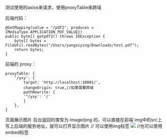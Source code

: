 测试使用的axios来请求，使用proxyTable来跨域

后端代码：

    @GetMapping(value = "/pdf2", produces = {MediaType.APPLICATION_PDF_VALUE})
    public byte[] getpdf2() throws IOException {
        byte[] bytes = FileUtil.readBytes("/Users/yangxiying/Downloads/test.pdf");
        return bytes;
    }
前端的 proxy：

    proxyTable: { 
        '/yxy': {
            target: 'http://localhost:10001/',
            changeOrigin: true,//如果需要跨域
            pathRewrite: {
            '^/yxy': '/'
            }
        },
    }
页面展示图片
后台返回的类型为 image/png 的，可以直接在前端 img中的src上写上后端的服务地址，就可以打开显示图片
// 可以使用img标签
<img src="/yxy/test/pic2">
//也可以使用embed标签
<embed src="/yxy/test/pic2" type="image/png" width="100%" height="100%">
页面上的pdf预览显示
后台返回类型为 application/pdf 时：
如果浏览器支持打开pdf，可以简单使用如下方式打开，用的是浏览器的默认控件打开
<embed src="/yxy/test/pdf" type="application/pdf" width="100%" height="800">
使用pdf插件 vue-pdf 打开预览
vue-pdf 插件 ：https://www.npmjs.com/package/vue-pdf

安装插件：npm i vue-pdf --save
在使用时遇到一个问题 This dependency was not found: * @babel/runtime/regenerator in ./node_modules/_pdfjs-dist@2.2.228
检查是否配置依赖了 「"@babel/runtime"」 ，如果没有，安装 npm i @babel/runtime --save

简单使用 如下：默认只展示pdf的第一页
<template>
  <pdf src="/yxy/test/pdf2"></pdf>
</template>
 
<script>
import pdf from 'vue-pdf'
 
export default {
  components: {
    pdf
  }
}
把所有pdf内容全展示
<template>
    <div>
        <pdf
            v-for="i in numPages"
            :key="i"
            :src="src"
            :page="i"
            style="display: inline-block; width: 80%"
        ></pdf>
    </div>
</template>
 
<script>
 
    import pdf from 'vue-pdf'
    
    var loadingTask = pdf.createLoadingTask('/yxy/test/pdf2');
    
    export default {
        components: {
            pdf
        },
        data() {
            return {
                src: loadingTask,
                numPages: undefined,
            }
        },
        mounted() {
            this.src.then(pdf => {
                this.numPages = pdf.numPages;
            });
        }
    }
 
</script>

